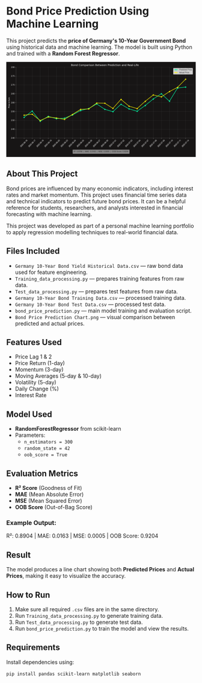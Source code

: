 # Bond Price Prediction Using Machine Learning

This project predicts the **price of Germany's 10-Year Government Bond** using historical data and machine learning. The model is built using Python and trained with a **Random Forest Regressor**.

![Bond Prediction Chart](Bond%20Price%20Prediction%20Chart.png)

## About This Project

Bond prices are influenced by many economic indicators, including interest rates and market momentum. This project uses financial time series data and technical indicators to predict future bond prices. It can be a helpful reference for students, researchers, and analysts interested in financial forecasting with machine learning.

This project was developed as part of a personal machine learning portfolio to apply regression modelling techniques to real-world financial data.

## Files Included

- `Germany 10-Year Bond Yield Historical Data.csv` — raw bond data used for feature engineering.
- `Training_data_processing.py` — prepares training features from raw data.
- `Test_data_processing.py` — prepares test features from raw data.
- `Germany 10-Year Bond Training Data.csv` — processed training data.
- `Germany 10-Year Bond Test Data.csv` — processed test data.
- `bond_price_prediction.py` — main model training and evaluation script.
- `Bond Price Prediction Chart.png` — visual comparison between predicted and actual prices.

## Features Used

- Price Lag 1 & 2
- Price Return (1-day)
- Momentum (3-day)
- Moving Averages (5-day & 10-day)
- Volatility (5-day)
- Daily Change (%)
- Interest Rate

## Model Used

- **RandomForestRegressor** from scikit-learn  
- Parameters:
  - `n_estimators = 300`
  - `random_state = 42`
  - `oob_score = True`

## Evaluation Metrics

- **R² Score** (Goodness of Fit)
- **MAE** (Mean Absolute Error)
- **MSE** (Mean Squared Error)
- **OOB Score** (Out-of-Bag Score)

### Example Output:

R²: 0.8904 | MAE: 0.0163 | MSE: 0.0005 | OOB Score: 0.9204

## Result

The model produces a line chart showing both **Predicted Prices** and **Actual Prices**, making it easy to visualize the accuracy.

## How to Run

1. Make sure all required `.csv` files are in the same directory.
2. Run `Training_data_processing.py` to generate training data.
3. Run `Test_data_processing.py` to generate test data.
4. Run `bond_price_prediction.py` to train the model and view the results.

## Requirements

Install dependencies using:
```bash
pip install pandas scikit-learn matplotlib seaborn
```
